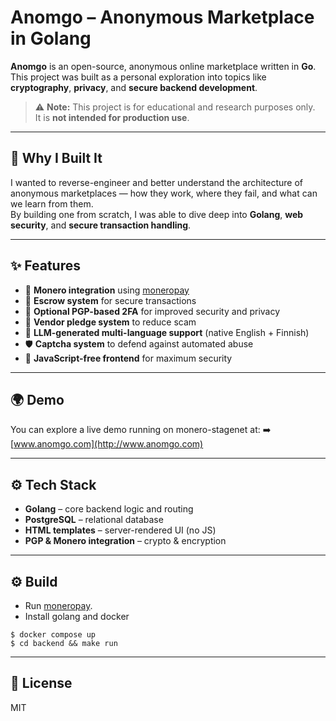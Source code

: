 # Anomgo – Anonymous Marketplace in Golang

**Anomgo** is an open-source, anonymous online marketplace written in **Go**.  
This project was built as a personal exploration into topics like **cryptography**, **privacy**, and **secure backend development**.

> ⚠️ **Note:** This project is for educational and research purposes only.  
> It is **not intended for production use**.

---

## 🧠 Why I Built It

I wanted to reverse-engineer and better understand the architecture of anonymous marketplaces — how they work, where they fail, and what can we learn from them.  
By building one from scratch, I was able to dive deep into **Golang**, **web security**, and **secure transaction handling**.

---

## ✨ Features

- 💱 **Monero integration** using [moneropay](https://moneropay.eu/)
- 🔐 **Escrow system** for secure transactions
- 🔑 **Optional PGP-based 2FA** for improved security and privacy
- 🧩 **Vendor pledge system** to reduce scam
- 🧠 **LLM-generated multi-language support** (native English + Finnish)
- 🛡️ **Captcha system** to defend against automated abuse
- 🚫 **JavaScript-free frontend** for maximum security

---

## 🌍 Demo

You can explore a live demo running on monero-stagenet at:
➡️ [www.anomgo.com](http://www.anomgo.com)

---

## ⚙️ Tech Stack

- **Golang** – core backend logic and routing
- **PostgreSQL** – relational database
- **HTML templates** – server-rendered UI (no JS)
- **PGP & Monero integration** – crypto & encryption

---

## ⚙️ Build

- Run [moneropay](https://moneropay.eu).
- Install golang and docker
```
$ docker compose up
$ cd backend && make run
```

---

## 📄 License

MIT
